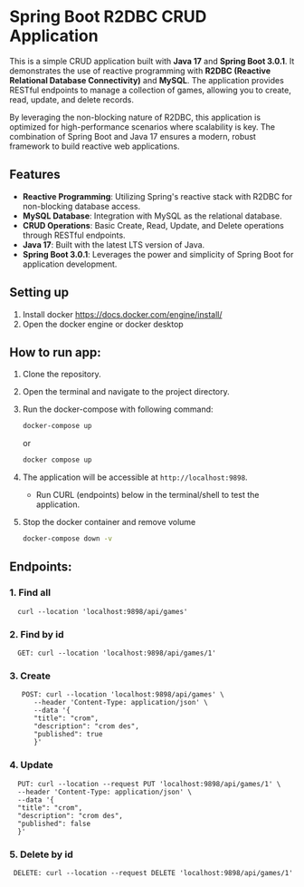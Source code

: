 [//]: # ()
[//]: # (    docker run --name springboot-r2dbc-crud-db -e MYSQL_ROOT_PASSWORD=password -e MYSQL_DATABASE=r2dbc -e MYSQL_USER=username -e MYSQL_PASSWORD=password -p 3306:3306 -d mysql:8.0)

[//]: # (   )
[//]: # (    docker exec -i springboot-r2dbc-crud-db mysql -uroot -ppassword -e "GRANT ALL PRIVILEGES ON *.* TO 'username'@'%' WITH GRANT OPTION;")

[//]: # (    docker exec -i springboot-r2dbc-crud-db mysql -uusername -ppassword -e "CREATE DATABASE r2dbc;")

[//]: # (    docker exec -i springboot-r2dbc-crud-db mysql -uusername -ppassword -e "use r2dbc; CREATE TABLE IF NOT EXISTS game &#40;id INT NOT NULL AUTO_INCREMENT, title VARCHAR&#40;255&#41;, description VARCHAR&#40;255&#41;, published BOOLEAN, PRIMARY KEY &#40;id&#41;&#41;;")

[//]: # (    )
[//]: # (    )
[//]: # (    docker build --no-cache -t springboot-r2dbc-crud-app .)

[//]: # (    docker build -t springboot-r2dbc-crud-app .)

[//]: # (    docker rm -f springboot-r2dbc-crud-app || true)

[//]: # (    docker run -p 9898:9899 --name springboot-r2dbc-crud-app --link springboot-r2dbc-crud-db:mysql -e DATABASE_URL=r2dbc:mysql://springboot-r2dbc-crud-db:3306/r2dbc -d springboot-r2dbc-crud-app)


# Spring Boot R2DBC CRUD Application

This is a simple CRUD application built with **Java 17** and **Spring Boot 3.0.1**. It demonstrates the use of reactive programming with **R2DBC (Reactive Relational Database Connectivity)** and **MySQL**. The application provides RESTful endpoints to manage a collection of games, allowing you to create, read, update, and delete records.

By leveraging the non-blocking nature of R2DBC, this application is optimized for high-performance scenarios where scalability is key. The combination of Spring Boot and Java 17 ensures a modern, robust framework to build reactive web applications.

## Features

- **Reactive Programming**: Utilizing Spring's reactive stack with R2DBC for non-blocking database access.
- **MySQL Database**: Integration with MySQL as the relational database.
- **CRUD Operations**: Basic Create, Read, Update, and Delete operations through RESTful endpoints.
- **Java 17**: Built with the latest LTS version of Java.
- **Spring Boot 3.0.1**: Leverages the power and simplicity of Spring Boot for application development.

## Setting up
1. Install docker https://docs.docker.com/engine/install/
2. Open the docker engine or docker desktop

## How to run app:
1. Clone the repository.
2. Open the terminal and navigate to the project directory.
3. Run the docker-compose with following command:

   ```bash
   docker-compose up
   ```
   or
   ```bash
   docker compose up
   ```
4. The application will be accessible at `http://localhost:9898`.
   - Run CURL (endpoints) below in the terminal/shell to test the application.

5. Stop the docker container and remove volume
   ```bash
   docker-compose down -v
   ```   

## Endpoints:
### 1. Find all
```text 
  curl --location 'localhost:9898/api/games'
```

### 2. Find by id
```text
  GET: curl --location 'localhost:9898/api/games/1'
```

### 3. Create
```text
   POST: curl --location 'localhost:9898/api/games' \
      --header 'Content-Type: application/json' \
      --data '{
      "title": "crom",
      "description": "crom des",
      "published": true
      }'
```

### 4. Update
 ```text
   PUT: curl --location --request PUT 'localhost:9898/api/games/1' \
   --header 'Content-Type: application/json' \
   --data '{
   "title": "crom",
   "description": "crom des",
   "published": false
   }'
```

### 5. Delete by id
```text
 DELETE: curl --location --request DELETE 'localhost:9898/api/games/1'
```
